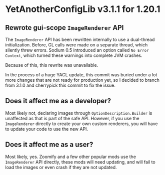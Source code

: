 # YetAnotherConfigLib v3.1.1 for 1.20.1

## Rewrote gui-scope `ImageRenderer` API

The `ImageRenderer` API has been rewritten internally to use a dual-thread
initialization. Before, GL calls were made on a separate thread, which silently
threw errors. Sodium 0.5 introduced an option called `No Error Context`, which turned
these warnings into complete JVM crashes.

Because of this, this rewrite was unavailable.

In the process of a huge YACL update, this commit was buried under a lot more changes
that are not ready for production yet, so I decided to branch from 3.1.0 and cherrypick
this commit to fix the issue.

## Does it affect me as a developer?

Most likely not, declaring images through `OptionDescription.Builder` is unaffected as that
is part of the safe API. However, if you use the `ImageRenderer` directly to create your own
custom renderers, you will have to update your code to use the new API.

## Does it affect me as a user?

Most likely, yes. Zoomify and a few other popular mods use the `ImageRenderer` API directly,
these mods will need updating, and will fail to load the images or even crash if they are not updated.
